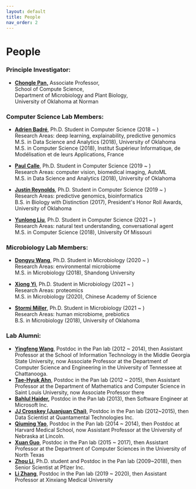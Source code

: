 ```yaml
---
layout: default
title: People
nav_order: 2
---
```


# People

### **Principle Investigator:**

- [**Chongle Pan,**](https://github.com/chonglepan) Associate Professor,    
  School of Compute Science,  
  Department of Microbiology and Plant Biology,  
  University of Oklahoma at Norman  

### **Computer Science Lab Members:**

- [**Adrien Badré**](https://github.com/adbadre), Ph.D. Student in Computer Science (2018 ~ )  
  Research Areas: deep learning, explainability, predictive genomics  
  M.S. in Data Science and Analytics (2018), University of Oklahoma  
  M.S. in Computer Science (2018), Institut Supérieur Informatique, de Modélisation et de leurs Applications, France

- [**Paul Calle**](https://github.com/pcallec), Ph.D. Student in Computer Science (2019 ~ )  
  Research Areas: computer vision, biomedical imaging, AutoML  
  M.S. in Data Science and Analytics (2018), University of Oklahoma

- [**Justin Reynolds**](https://github.com/jcreyn), Ph.D. Student in Computer Science (2019 ~ )  
  Research Areas: predictive genomics, bioinformatics  
  B.S. in Biology with Distinction (2017), President's Honor Roll Awards, University of Oklahoma

- [**Yunlong Liu**](https://github.com/Alex-ylliu), Ph.D. Student in Computer Science (2021 ~ )  
  Research Areas: natural text understanding, conversational agent  
  M.S. in Computer Science (2018), University Of Missouri

### **Microbiology Lab Members:**

- [**Dongyu Wang**](https://github.com/dywang0323), Ph.D. Student in Microbiology (2020 ~ )   
  Research Areas: environmental microbiome  
  M.S. in Microbiology (2018), Shandong University
 
- [**Xiong Yi**](https://github.com/thepanlab), Ph.D. Student in Microbiology (2021 ~ )  
  Research Areas: proteomics  
  M.S. in Microbiology (2020), Chinese Academy of Science

- [**Stormi Miller**](https://github.com/thepanlab), Ph.D. Student in Microbiology (2021 ~ )  
  Research Areas: human microbiome, prebiotics  
  B.S. in Microbiology (2018), University of Oklahoma

### **Lab Alumni:**

  * [**Yingfeng Wang**](http://www.yingfengwang.org/), Postdoc in the Pan lab (2012 ~ 2014), then Assistant Professor at the School of Information Technology in the Middle Georgia State University, now Associate Professor at the Department of Computer Science and Engineering in the University of Tennessee at Chattanooga.
  * [**Tae-Hyuk Ahn**,](http://cs.slu.edu/people/ahnt) Postdoc in the Pan lab (2012 ~ 2015), then Assistant Professor at the Department of Mathematics and Computer Science in Saint Louis University, now Associate Professor there
  * [**Bahlul Haider**](https://www.linkedin.com/in/bahlulhaider)**,** Postdoc in the Pan lab (2013), then Software Engineer at Microsoft Inc.
  * [**JJ Crosskey (Juanjuan Chai)**](https://www.linkedin.com/in/jjcrosskey), Postdoc in the Pan lab (2012~2015), then Data Scientist at Quantamental Technologies Inc.
  * [**Qiuming Yao**](https://www.linkedin.com/in/qiuming-yao-76005438), Postdoc in the Pan lab (2014 ~ 2014), then Postdoc at Harvard Medical School, now Assistant Professor at the University of Nebraska at Lincoln.
  * [**Xuan Guo**](https://www.linkedin.com/in/xuan-guo-7b590886), Postdoc in the Pan lab (2015 ~ 2017), then Assistant Professor at the Department of Computer Sciences in the University of North Texas
  * [**Zhou Li**](https://scholar.google.com/citations?hl=en&user=-IOfp1gAAAAJ&view_op=list_works&sortby=pubdate), Ph.D. student and Postdoc in the Pan lab (2009~2018), then Senior Scientist at Pfizer Inc.
  * [**Li Zhang**](https://orcid.org/0000-0002-7862-6690), Postdoc in the Pan lab (2019 ~ 2020), then Assistant Professor at Xinxiang Medical University

